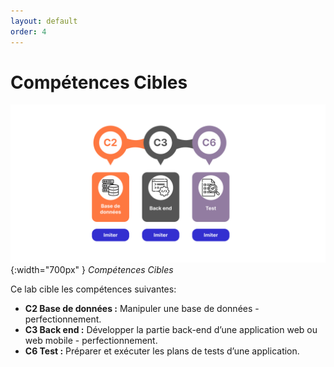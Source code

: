 ```yaml
---
layout: default
order: 4
---
```


<!-- new slide -->

# Compétences Cibles

![Compétences Cibles](./images/Compétences-cibles.png){:width="700px" }
*Compétences Cibles*

<!-- note -->

Ce lab cible les compétences suivantes:

- **C2 Base de données :** Manipuler une base de données - perfectionnement.
- **C3 Back end :** Développer la partie back-end d’une application web ou web mobile - perfectionnement.
- **C6 Test :** Préparer et exécuter les plans de tests d’une application.
